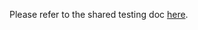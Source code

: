 Please refer to the shared testing doc [here](https://github.com/socrata-cookbooks/shared/blob/master/files/TESTING.md).
